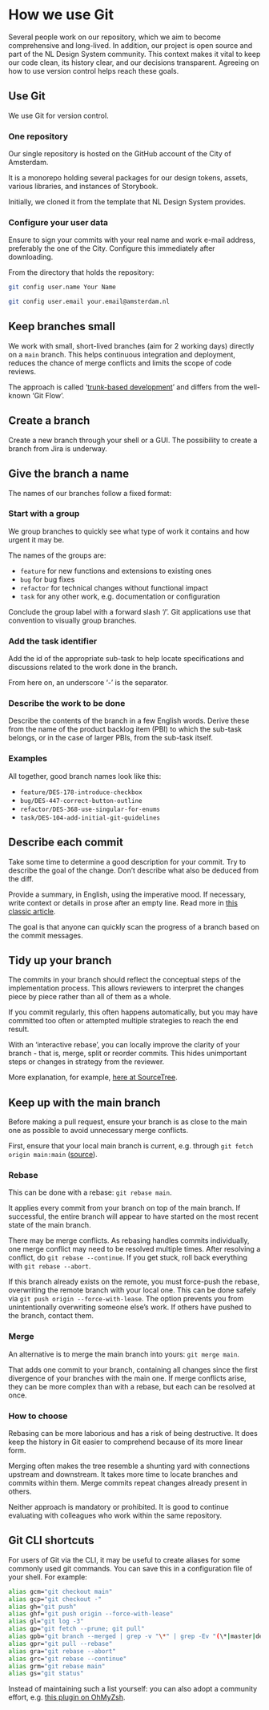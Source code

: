 # How we use Git

Several people work on our repository, which we aim to become comprehensive and long-lived. In addition, our project is open source and part of the NL Design System community. This context makes it vital to keep our code clean, its history clear, and our decisions transparent. Agreeing on how to use version control helps reach these goals.

## Use Git

We use Git for version control.

### One repository

Our single repository is hosted on the GitHub account of the City of Amsterdam.

It is a monorepo holding several packages for our design tokens, assets, various libraries, and instances of Storybook.

Initially, we cloned it from the template that NL Design System provides.

### Configure your user data

Ensure to sign your commits with your real name and work e-mail address, preferably the one of the City. Configure this immediately after downloading.

From the directory that holds the repository:

```bash
git config user.name Your Name

git config user.email your.email@amsterdam.nl
```

## Keep branches small

We work with small, short-lived branches (aim for 2 working days) directly on a `main` branch. This helps continuous integration and deployment, reduces the chance of merge conflicts and limits the scope of code reviews.

The approach is called ‘[trunk-based development](https://trunkbaseddevelopment.com/)’ and differs from the well-known ‘Git Flow’.

## Create a branch

Create a new branch through your shell or a GUI. The possibility to create a branch from Jira is underway.

## Give the branch a name

The names of our branches follow a fixed format:

### Start with a group

We group branches to quickly see what type of work it contains and how urgent it may be.

The names of the groups are:

- `feature` for new functions and extensions to existing ones
- `bug` for bug fixes
- `refactor` for technical changes without functional impact
- `task` for any other work, e.g. documentation or configuration

Conclude the group label with a forward slash ‘/’. Git applications use that convention to visually group branches.

### Add the task identifier

Add the id of the appropriate sub-task to help locate specifications and discussions related to the work done in the branch.

From here on, an underscore ‘-’ is the separator.

### Describe the work to be done

Describe the contents of the branch in a few English words. Derive these from the name of the product backlog item (PBI) to which the sub-task belongs, or in the case of larger PBIs, from the sub-task itself.

### Examples

All together, good branch names look like this:

- `feature/DES-178-introduce-checkbox`
- `bug/DES-447-correct-button-outline`
- `refactor/DES-368-use-singular-for-enums`
- `task/DES-104-add-initial-git-guidelines`

## Describe each commit

Take some time to determine a good description for your commit. Try to describe the goal of the change. Don’t describe what also be deduced from the diff.

Provide a summary, in English, using the imperative mood. If necessary, write context or details in prose after an empty line. Read more in [this classic article](https://cbea.ms/git-commit/).

The goal is that anyone can quickly scan the progress of a branch based on the commit messages.

## Tidy up your branch

The commits in your branch should reflect the conceptual steps of the implementation process. This allows reviewers to interpret the changes piece by piece rather than all of them as a whole.

If you commit regularly, this often happens automatically, but you may have committed too often or attempted multiple strategies to reach the end result.

With an ‘interactive rebase’, you can locally improve the clarity of your branch - that is, merge, split or reorder commits. This hides unimportant steps or changes in strategy from the reviewer.

More explanation, for example, [here at SourceTree](https://www.atlassian.com/blog/sourcetree/interactive-rebase-sourcetree).

## Keep up with the main branch

Before making a pull request, ensure your branch is as close to the main one as possible to avoid unnecessary merge conflicts.

First, ensure that your local main branch is current, e.g. through `git fetch origin main:main` ([source](https://stackoverflow.com/a/17722977/2169092)).

### Rebase

This can be done with a rebase: `git rebase main`.

It applies every commit from your branch on top of the main branch. If successful, the entire branch will appear to have started on the most recent state of the main branch.

There may be merge conflicts. As rebasing handles commits individually, one merge conflict may need to be resolved multiple times. After resolving a conflict, do `git rebase --continue`. If you get stuck, roll back everything with `git rebase --abort`.

If this branch already exists on the remote, you must force-push the rebase, overwriting the remote branch with your local one. This can be done safely via `git push origin --force-with-lease`. The option prevents you from unintentionally overwriting someone else’s work. If others have pushed to the branch, contact them.

### Merge

An alternative is to merge the main branch into yours: `git merge main`.

That adds one commit to your branch, containing all changes since the first divergence of your branches with the main one. If merge conflicts arise, they can be more complex than with a rebase, but each can be resolved at once.

### How to choose

Rebasing can be more laborious and has a risk of being destructive. It does keep the history in Git easier to comprehend because of its more linear form.

Merging often makes the tree resemble a shunting yard with connections upstream and downstream. It takes more time to locate branches and commits within them. Merge commits repeat changes already present in others.

Neither approach is mandatory or prohibited. It is good to continue evaluating with colleagues who work within the same repository.

## Git CLI shortcuts

For users of Git via the CLI, it may be useful to create aliases for some commonly used git commands. You can save this in a configuration file of your shell. For example:

```bash
alias gcm="git checkout main"
alias gcp="git checkout -"
alias gh="git push"
alias ghf="git push origin --force-with-lease"
alias gl="git log -3"
alias gp="git fetch --prune; git pull"
alias gpb="git branch --merged | grep -v "\*" | grep -Ev "(\*|master|develop)" | xargs -n 1 git branch -d"
alias gpr="git pull --rebase"
alias gra="git rebase --abort"
alias grc="git rebase --continue"
alias grm="git rebase main"
alias gs="git status"
```

Instead of maintaining such a list yourself: you can also adopt a community effort, e.g. [this plugin on OhMyZsh](https://github.com/ohmyzsh/ohmyzsh/tree/master/plugins/git).
